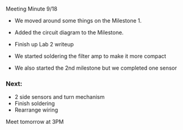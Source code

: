 Meeting Minute 9/18

  * We moved around some things on the Milestone 1.
  
  * Added the circuit diagram to the Milestone.
  
  * Finish up Lab 2 writeup  
  
  * We started soldering the filter amp to make it more compact
  
  * We also started the 2nd milestone but we completed one sensor
  
### Next:
  * 2 side sensors and turn mechanism
  * Finish soldering
  * Rearrange wiring 

Meet tomorrow at 3PM     

